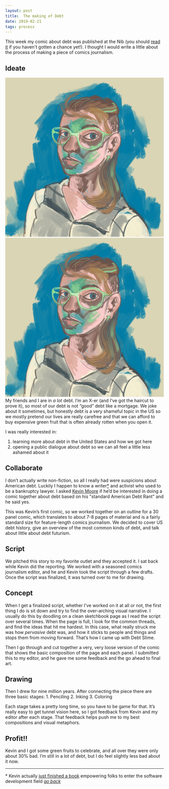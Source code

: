 ```yaml
---
layout: post
title:  The making of Debt
date: 2019-02-21
tags: process
---
```


This week my comic about debt was published at the Nib (you should [read it](https://thenib.com/americans-are-drowning-in-debt) if you haven't gotten a chance yet!). I thought I would write  a little about the process of making a piece of comics journalism.

## Ideate
![Debt friends](/../assets/postImages/0329copyingmatisse.jpg)
<img src="../assets/postImages/0329copyingmatisse.jpg">
My friends and I are in _a lot_ debt. I’m an X-er (and I’ve got the haircut to prove it), so most of our debt is not “good” debt like a mortgage. We joke about it sometimes, but honestly debt is a very shameful topic in the US so we mostly pretend our lives are really carefree and that we can afford to buy expensive green fruit that is often already rotten when you open it. 

I was really interested in:

1. learning more about debt in the United States and how we got here
2. opening a public dialogue about debt so we can all feel a little less ashamed about it

## <a name="ab"></a> Collaborate
I don’t actually write non-fiction, so all I really had were suspicions about American debt. Luckily I happen to know a writer[*](#a) and activist who used to be a bankruptcy lawyer. I asked [Kevin Moore](https://kevmo.io/) if he’d be interested in doing a comic together about debt based on his "standard American Debt Rant" and he said yes.

This was Kevin’s first comic, so we worked together on an outline for a 30 panel comic, which translates to about 7-8 pages of material and is a fairly standard size for feature-length comics journalism. We decided to cover US debt history, give an overview of the most common kinds of debt, and talk about little about debt futurism.

## Script
We pitched this story to my favorite outlet and they accepted it. I sat back while Kevin did the reporting. We worked with a seasoned comics journalism editor, and he and Kevin took the script through a few drafts.  Once the script was finalized, it was turned over to me for drawing.

## Concept
When I get a finalized script, whether I’ve worked on it at all or not, the first thing I do is sit down and try to find the over-arching visual narrative. I usually do this by doodling on a clean sketchbook page as I read the script over several times. When the page is full, I look for the common threads, and find the ideas that hit me hardest. In this case, what really struck me was how _pervasive_ debt was, and how it sticks to people and things and stops them from moving forward. That’s how I came up with Debt Slime.

Then I go through and cut together a very, very loose version of the comic that shows the basic composition of the page and each panel. I submitted this to my editor, and he gave me some feedback and the go ahead to final art.

## Drawing
Then I drew for nine million years.  After connecting the piece there are three basic stages:
	1. Penciling 
	2. Inking
	3. Coloring 

Each stage takes a pretty long time, so you have to be game for that. It’s really easy to get tunnel vision here, so I got feedback from Kevin and my editor after each stage. That feedback helps push me to my best compositions and visual metaphors.

## Profit!!
Kevin and I got some green fruits to celebrate, and all over they were only about 30% bad. I’m still in a lot of debt, but I do feel slightly less bad about it now.

---
<a name="a"></a>* Kevin actually [just finished a book](https://zerotocode.today/) empowering folks to enter the software development field 
_[go back](#ab)_